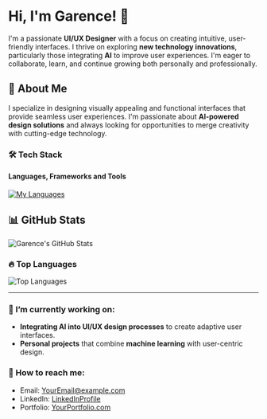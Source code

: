 # Hi, I'm Garence! 👋

I'm a passionate **UI/UX Designer** with a focus on creating intuitive, user-friendly interfaces. I thrive on exploring **new technology innovations**, particularly those integrating **AI** to improve user experiences. I'm eager to collaborate, learn, and continue growing both personally and professionally.

## 🚀 About Me

I specialize in designing visually appealing and functional interfaces that provide seamless user experiences. I'm passionate about **AI-powered design solutions** and always looking for opportunities to merge creativity with cutting-edge technology.

### 🛠️ Tech Stack

#### **Languages, Frameworks and Tools**
[![My Languages](https://skillicons.dev/icons?i=figma,xd,vscode,html,css,js,python,cs)](https://skillicons.dev)


## 📊 GitHub Stats

![Garence's GitHub Stats](https://github-readme-stats.vercel.app/api?username=garencewong&show_icons=true&theme=dracula)

### 🔥 Top Languages
![Top Languages](https://github-readme-stats.vercel.app/api/top-langs/?username=garencewong&layout=compact)

---

### 🌱 I’m currently working on:
- **Integrating AI into UI/UX design processes** to create adaptive user interfaces.
- **Personal projects** that combine **machine learning** with user-centric design.
  
### 💬 How to reach me:
- Email: [YourEmail@example.com](mailto:youremail@example.com)
- LinkedIn: [LinkedInProfile](https://www.linkedin.com/in/your-profile)
- Portfolio: [YourPortfolio.com](https://yourportfolio.com)

<!--
**GarenceWong/GarenceWong** is a ✨ _special_ ✨ repository because its `README.md` (this file) appears on your GitHub profile.

Here are some ideas to get you started:

- 🔭 I’m currently working on ...
- 🌱 I’m currently learning ...
- 👯 I’m looking to collaborate on ...
- 🤔 I’m looking for help with ...
- 💬 Ask me about ...
- 📫 How to reach me: ...
- 😄 Pronouns: ...
- ⚡ Fun fact: ...
-->
